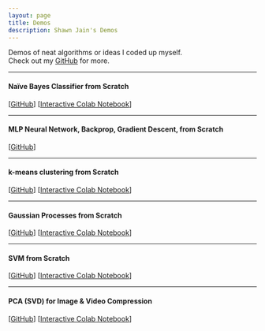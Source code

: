 ```yaml
---
layout: page
title: Demos
description: Shawn Jain's Demos
---
```


Demos of neat algorithms or ideas I coded up myself.
<br>
Check out my [GitHub](https://github.com/darkmatter08) for more.

----

#### Naïve Bayes Classifier from Scratch
[[GitHub](https://github.com/darkmatter08/cool_ml_cv/blob/master/naive-bayes.ipynb)]
[[Interactive Colab Notebook](https://colab.research.google.com/github/darkmatter08/cool_ml_cv/blob/master/naive-bayes.ipynb)]

----

#### MLP Neural Network, Backprop, Gradient Descent, from Scratch
[[GitHub](https://github.com/darkmatter08/infbert/blob/master/mlp_by_hand.py)]

----

#### k-means clustering from Scratch
[[GitHub](https://github.com/darkmatter08/cool_ml_cv/blob/master/k-means.ipynb)]
[[Interactive Colab Notebook](https://colab.research.google.com/github/darkmatter08/cool_ml_cv/blob/master/k-means.ipynb)]

----

#### Gaussian Processes from Scratch
[[GitHub](https://github.com/darkmatter08/cool_ml_cv/blob/master/GaussianProcess_scratch.ipynb)]
[[Interactive Colab Notebook](https://colab.research.google.com/github/darkmatter08/cool_ml_cv/blob/master/GaussianProcess_scratch.ipynb)]

----

#### SVM from Scratch
[[GitHub](https://github.com/darkmatter08/cool_ml_cv/blob/master/Assignment3-SVM.ipynb)]
[[Interactive Colab Notebook](https://colab.research.google.com/github/darkmatter08/cool_ml_cv/blob/master/Assignment3-SVM.ipynb)]

----

#### PCA (SVD) for Image & Video Compression
[[GitHub](https://github.com/darkmatter08/cool_ml_cv/blob/master/PCA.ipynb)]
[[Interactive Colab Notebook](https://colab.research.google.com/github/darkmatter08/cool_ml_cv/blob/master/PCA.ipynb)]

